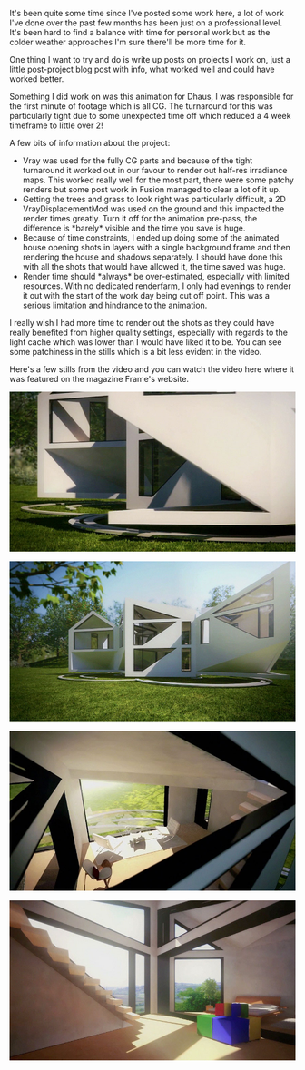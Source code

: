 It's been quite some time since I've posted some work here, a lot of work I've done over the past few months has been just on a professional level. It's been hard to find a balance with time for personal work but as the colder weather approaches I'm sure there'll be more time for it.

One thing I want to try and do is write up posts on projects I work on, just a little post-project blog post with info, what worked well and could have worked better.

Something I did work on was this animation for Dhaus, I was responsible for the first minute of footage which is all CG. The turnaround for this was particularly tight due to some unexpected time off which reduced a 4 week timeframe to little over 2!

A few bits of information about the project:
<ul>
	<li>Vray was used for the fully CG parts and because of the tight turnaround it worked out in our favour to render out half-res irradiance maps. This worked really well for the most part, there were some patchy renders but some post work in Fusion managed to clear a lot of it up.</li>
	<li>Getting the trees and grass to look right was particularly difficult, a 2D VrayDisplacementMod was used on the ground and this impacted the render times greatly. Turn it off for the animation pre-pass, the difference is *barely* visible and the time you save is huge.</li>
	<li>Because of time constraints, I ended up doing some of the animated house opening shots in layers with a single background frame and then rendering the house and shadows separately. I should have done this with all the shots that would have allowed it, the time saved was huge.</li>
	<li>Render time should *always* be over-estimated, especially with limited resources. With no dedicated renderfarm, I only had evenings to render it out with the start of the work day being cut off point. This was a serious limitation and hindrance to the animation.</li>
</ul>
I really wish I had more time to render out the shots as they could have really benefited from higher quality settings, especially with regards to the light cache which was lower than I would have liked it to be. You can see some patchiness in the stills which is a bit less evident in the video.

Here's a few stills from the video and you can watch the video here where it was featured on the magazine Frame's website.

![image 1](images/dhaus_1.jpg)

![image 2](images/dhaus_2.jpg)

![image 3](images/dhaus_3.jpg)

![image 4](images/dhaus_4.jpg)
